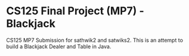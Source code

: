 # CS125 Final Project (MP7) - Blackjack
CS125 MP7 Submission for sathwik2 and satwiks2.
This is an attempt to build a Blackjack Dealer and Table in Java.
